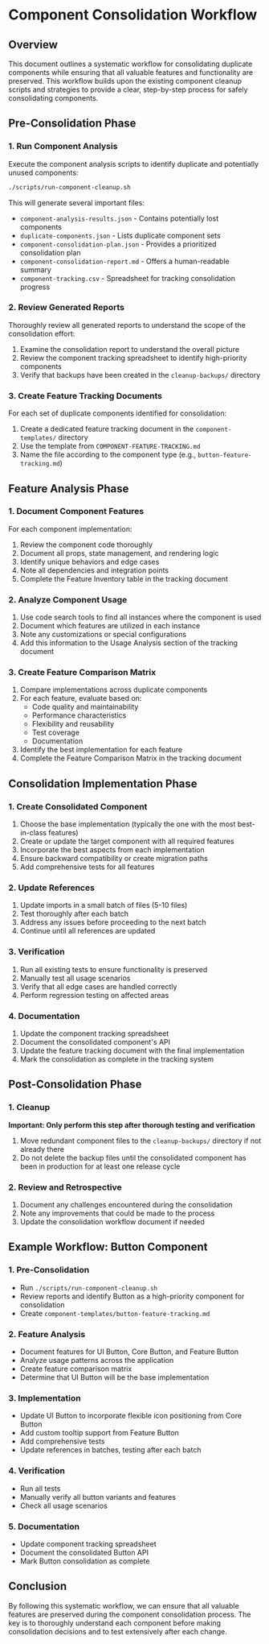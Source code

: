 # Component Consolidation Workflow

## Overview

This document outlines a systematic workflow for consolidating duplicate components while ensuring that all valuable features and functionality are preserved. This workflow builds upon the existing component cleanup scripts and strategies to provide a clear, step-by-step process for safely consolidating components.

## Pre-Consolidation Phase

### 1. Run Component Analysis

Execute the component analysis scripts to identify duplicate and potentially unused components:

```bash
./scripts/run-component-cleanup.sh
```

This will generate several important files:
- `component-analysis-results.json` - Contains potentially lost components
- `duplicate-components.json` - Lists duplicate component sets
- `component-consolidation-plan.json` - Provides a prioritized consolidation plan
- `component-consolidation-report.md` - Offers a human-readable summary
- `component-tracking.csv` - Spreadsheet for tracking consolidation progress

### 2. Review Generated Reports

Thoroughly review all generated reports to understand the scope of the consolidation effort:

1. Examine the consolidation report to understand the overall picture
2. Review the component tracking spreadsheet to identify high-priority components
3. Verify that backups have been created in the `cleanup-backups/` directory

### 3. Create Feature Tracking Documents

For each set of duplicate components identified for consolidation:

1. Create a dedicated feature tracking document in the `component-templates/` directory
2. Use the template from `COMPONENT-FEATURE-TRACKING.md`
3. Name the file according to the component type (e.g., `button-feature-tracking.md`)

## Feature Analysis Phase

### 1. Document Component Features

For each component implementation:

1. Review the component code thoroughly
2. Document all props, state management, and rendering logic
3. Identify unique behaviors and edge cases
4. Note all dependencies and integration points
5. Complete the Feature Inventory table in the tracking document

### 2. Analyze Component Usage

1. Use code search tools to find all instances where the component is used
2. Document which features are utilized in each instance
3. Note any customizations or special configurations
4. Add this information to the Usage Analysis section of the tracking document

### 3. Create Feature Comparison Matrix

1. Compare implementations across duplicate components
2. For each feature, evaluate based on:
   - Code quality and maintainability
   - Performance characteristics
   - Flexibility and reusability
   - Test coverage
   - Documentation
3. Identify the best implementation for each feature
4. Complete the Feature Comparison Matrix in the tracking document

## Consolidation Implementation Phase

### 1. Create Consolidated Component

1. Choose the base implementation (typically the one with the most best-in-class features)
2. Create or update the target component with all required features
3. Incorporate the best aspects from each implementation
4. Ensure backward compatibility or create migration paths
5. Add comprehensive tests for all features

### 2. Update References

1. Update imports in a small batch of files (5-10 files)
2. Test thoroughly after each batch
3. Address any issues before proceeding to the next batch
4. Continue until all references are updated

### 3. Verification

1. Run all existing tests to ensure functionality is preserved
2. Manually test all usage scenarios
3. Verify that all edge cases are handled correctly
4. Perform regression testing on affected areas

### 4. Documentation

1. Update the component tracking spreadsheet
2. Document the consolidated component's API
3. Update the feature tracking document with the final implementation
4. Mark the consolidation as complete in the tracking system

## Post-Consolidation Phase

### 1. Cleanup

**Important: Only perform this step after thorough testing and verification**

1. Move redundant component files to the `cleanup-backups/` directory if not already there
2. Do not delete the backup files until the consolidated component has been in production for at least one release cycle

### 2. Review and Retrospective

1. Document any challenges encountered during the consolidation
2. Note any improvements that could be made to the process
3. Update the consolidation workflow document if needed

## Example Workflow: Button Component

### 1. Pre-Consolidation

- Run `./scripts/run-component-cleanup.sh`
- Review reports and identify Button as a high-priority component for consolidation
- Create `component-templates/button-feature-tracking.md`

### 2. Feature Analysis

- Document features for UI Button, Core Button, and Feature Button
- Analyze usage patterns across the application
- Create feature comparison matrix
- Determine that UI Button will be the base implementation

### 3. Implementation

- Update UI Button to incorporate flexible icon positioning from Core Button
- Add custom tooltip support from Feature Button
- Add comprehensive tests
- Update references in batches, testing after each batch

### 4. Verification

- Run all tests
- Manually verify all button variants and features
- Check all usage scenarios

### 5. Documentation

- Update component tracking spreadsheet
- Document the consolidated Button API
- Mark Button consolidation as complete

## Conclusion

By following this systematic workflow, we can ensure that all valuable features are preserved during the component consolidation process. The key is to thoroughly understand each component before making consolidation decisions and to test extensively after each change.